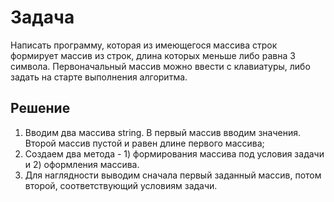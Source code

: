 # **Задача**
Написать программу, которая из имеющегося массива строк формирует массив из строк, длина которых меньше либо равна 3 символа. Первоначальный массив можно ввести с клавиатуры, либо задать на старте выполнения алгоритма. 
## Решение
1. Вводим два массива string. В первый массив вводим значения. Второй массив пустой и равен длине первого массива;
2. Создаем два метода - 1) формирования массива под условия задачи и 2) оформления массива. 
3. Для наглядности выводим сначала первый заданный массив, потом второй, соответствующий условиям задачи.